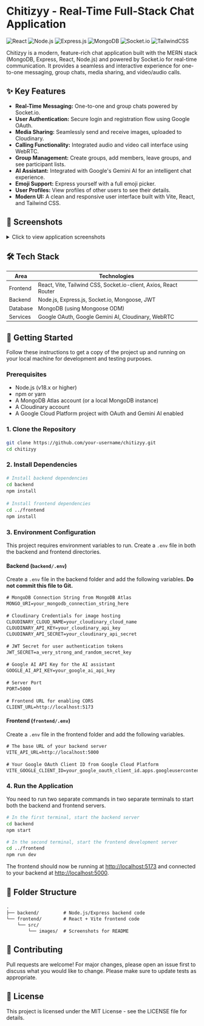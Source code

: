 # Chitizyy - Real-Time Full-Stack Chat Application

![React](https://img.shields.io/badge/react-%2320232a.svg?style=for-the-badge&logo=react&logoColor=%2361DAFB)
![Node.js](https://img.shields.io/badge/node.js-6DA55F?style=for-the-badge&logo=node.js&logoColor=white)
![Express.js](https://img.shields.io/badge/express.js-%23404d59.svg?style=for-the-badge&logo=express&logoColor=%2361DAFB)
![MongoDB](https://img.shields.io/badge/MongoDB-%234ea94b.svg?style=for-the-badge&logo=mongodb&logoColor=white)
![Socket.io](https://img.shields.io/badge/Socket.io-black?style=for-the-badge&logo=socket.io&logoColor=white)
![TailwindCSS](https://img.shields.io/badge/tailwindcss-%2338B2AC.svg?style=for-the-badge&logo=tailwind-css&logoColor=white)

Chitizyy is a modern, feature-rich chat application built with the MERN stack (MongoDB, Express, React, Node.js) and powered by Socket.io for real-time communication. It provides a seamless and interactive experience for one-to-one messaging, group chats, media sharing, and video/audio calls.

## ✨ Key Features
- **Real-Time Messaging:** One-to-one and group chats powered by Socket.io.
- **User Authentication:** Secure login and registration flow using Google OAuth.
- **Media Sharing:** Seamlessly send and receive images, uploaded to Cloudinary.
- **Calling Functionality:** Integrated audio and video call interface using WebRTC.
- **Group Management:** Create groups, add members, leave groups, and see participant lists.
- **AI Assistant:** Integrated with Google's Gemini AI for an intelligent chat experience.
- **Emoji Support:** Express yourself with a full emoji picker.
- **User Profiles:** View profiles of other users to see their details.
- **Modern UI:** A clean and responsive user interface built with Vite, React, and Tailwind CSS.

## 📸 Screenshots
<details>
<summary>Click to view application screenshots</summary>

| Login Page | Chat Interface |
|------------|---------------|
| ![Login](frontend/src/images/1.png) | ![Chats](frontend/src/images/2.png) |

| Profile View | Create Group |
|--------------|-------------|
| ![Profile](frontend/src/images/3.png) | ![Create Group](frontend/src/images/4.png) |

| Group Chat | Call Interface |
|------------|---------------|
| ![Group Chat](frontend/src/images/5.png) | ![Call Interface](frontend/src/images/6.png) |

</details>

## 🛠️ Tech Stack
| Area      | Technologies                                                      |
|-----------|-------------------------------------------------------------------|
| Frontend  | React, Vite, Tailwind CSS, Socket.io-client, Axios, React Router  |
| Backend   | Node.js, Express.js, Socket.io, Mongoose, JWT                     |
| Database  | MongoDB (using Mongoose ODM)                                      |
| Services  | Google OAuth, Google Gemini AI, Cloudinary, WebRTC                |

## 🚀 Getting Started
Follow these instructions to get a copy of the project up and running on your local machine for development and testing purposes.

### Prerequisites
- Node.js (v18.x or higher)
- npm or yarn
- A MongoDB Atlas account (or a local MongoDB instance)
- A Cloudinary account
- A Google Cloud Platform project with OAuth and Gemini AI enabled

### 1. Clone the Repository
```bash
git clone https://github.com/your-username/chitizyy.git
cd chitizyy
```

### 2. Install Dependencies
```bash
# Install backend dependencies
cd backend
npm install

# Install frontend dependencies
cd ../frontend
npm install
```

### 3. Environment Configuration
This project requires environment variables to run. Create a `.env` file in both the backend and frontend directories.

#### Backend (`backend/.env`)
Create a `.env` file in the backend folder and add the following variables. **Do not commit this file to Git.**
```env
# MongoDB Connection String from MongoDB Atlas
MONGO_URI=your_mongodb_connection_string_here

# Cloudinary Credentials for image hosting
CLOUDINARY_CLOUD_NAME=your_cloudinary_cloud_name
CLOUDINARY_API_KEY=your_cloudinary_api_key
CLOUDINARY_API_SECRET=your_cloudinary_api_secret

# JWT Secret for user authentication tokens
JWT_SECRET=a_very_strong_and_random_secret_key

# Google AI API Key for the AI assistant
GOOGLE_AI_API_KEY=your_google_ai_api_key

# Server Port
PORT=5000

# Frontend URL for enabling CORS
CLIENT_URL=http://localhost:5173
```

#### Frontend (`frontend/.env`)
Create a `.env` file in the frontend folder and add the following variables.
```env
# The base URL of your backend server
VITE_API_URL=http://localhost:5000

# Your Google OAuth Client ID from Google Cloud Platform
VITE_GOOGLE_CLIENT_ID=your_google_oauth_client_id.apps.googleusercontent.com
```

### 4. Run the Application
You need to run two separate commands in two separate terminals to start both the backend and frontend servers.
```bash
# In the first terminal, start the backend server
cd backend
npm start
```
```bash
# In the second terminal, start the frontend development server
cd ../frontend
npm run dev
```
The frontend should now be running at [http://localhost:5173](http://localhost:5173) and connected to your backend at [http://localhost:5000](http://localhost:5000).

## 📁 Folder Structure
```
.
├── backend/         # Node.js/Express backend code
└── frontend/        # React + Vite frontend code
    └── src/
        └── images/  # Screenshots for README
```

## 🤝 Contributing
Pull requests are welcome! For major changes, please open an issue first to discuss what you would like to change. Please make sure to update tests as appropriate.

## 📄 License
This project is licensed under the MIT License - see the LICENSE file for details.
